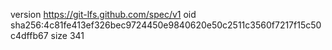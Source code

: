 version https://git-lfs.github.com/spec/v1
oid sha256:4c81fe413ef326bec9724450e9840620e50c2511c3560f7217f15c50c4dffb67
size 341

